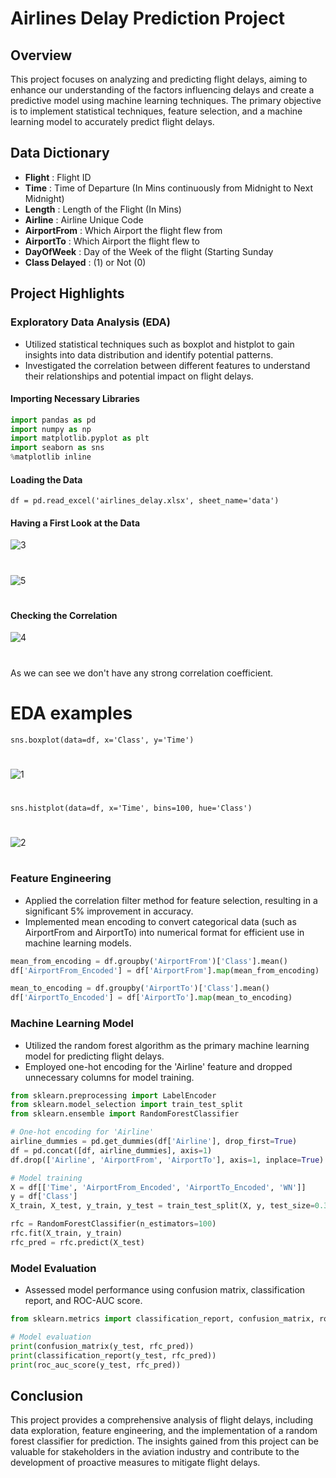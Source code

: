 # Airlines Delay Prediction Project

## Overview
This project focuses on analyzing and predicting flight delays, aiming to enhance our understanding of the factors influencing delays and create a predictive model using machine learning techniques. The primary objective is to implement statistical techniques, feature selection, and a machine learning model to accurately predict flight delays.

## Data Dictionary
- **Flight**        : Flight ID 
- **Time**          : Time of Departure (In Mins continuously from Midnight to Next Midnight)
- **Length**        : Length of the Flight (In Mins)
- **Airline**       : Airline Unique Code
- **AirportFrom**   : Which Airport the flight flew from
- **AirportTo**     : Which Airport the flight flew to
- **DayOfWeek**     : Day of the Week of the flight (Starting Sunday
- **Class Delayed** : (1) or Not (0)

## Project Highlights

### Exploratory Data Analysis (EDA)
- Utilized statistical techniques such as boxplot and histplot to gain insights into data distribution and identify potential patterns.
- Investigated the correlation between different features to understand their relationships and potential impact on flight delays.
  
#### Importing Necessary Libraries
```python
import pandas as pd
import numpy as np
import matplotlib.pyplot as plt
import seaborn as sns
%matplotlib inline
```
#### Loading the Data
```
df = pd.read_excel('airlines_delay.xlsx', sheet_name='data')
```
#### Having a First Look at the Data
![3](https://github.com/himehul/Airlines-Delay-Prediction-Project/assets/139626006/3b34da98-18a9-4ebe-a055-a92fafc01b8d)
#
![5](https://github.com/himehul/Airlines-Delay-Prediction-Project/assets/139626006/4e325575-f460-44d0-ab1a-77bca14aa556)

#
#### Checking the Correlation
![4](https://github.com/himehul/Airlines-Delay-Prediction-Project/assets/139626006/5dcfe38a-97eb-4d32-8f50-a22fbe6b6ea4)
#
As we can see we don't have any strong correlation coefficient.
#
# EDA examples
```
sns.boxplot(data=df, x='Class', y='Time')
```
#
![1](https://github.com/himehul/Airlines-Delay-Prediction-Project/assets/139626006/c1f911f3-925a-435e-9bb0-094933717eba)

#
```
sns.histplot(data=df, x='Time', bins=100, hue='Class')
```
#
![2](https://github.com/himehul/Airlines-Delay-Prediction-Project/assets/139626006/1903154c-c605-4134-974e-e5d057d73aae)

#
### Feature Engineering
- Applied the correlation filter method for feature selection, resulting in a significant 5% improvement in accuracy.
- Implemented mean encoding to convert categorical data (such as AirportFrom and AirportTo) into numerical format for efficient use in machine learning models.

```python
mean_from_encoding = df.groupby('AirportFrom')['Class'].mean()
df['AirportFrom_Encoded'] = df['AirportFrom'].map(mean_from_encoding)

mean_to_encoding = df.groupby('AirportTo')['Class'].mean()
df['AirportTo_Encoded'] = df['AirportTo'].map(mean_to_encoding)
```

### Machine Learning Model
- Utilized the random forest algorithm as the primary machine learning model for predicting flight delays.
- Employed one-hot encoding for the 'Airline' feature and dropped unnecessary columns for model training.

```python
from sklearn.preprocessing import LabelEncoder
from sklearn.model_selection import train_test_split
from sklearn.ensemble import RandomForestClassifier

# One-hot encoding for 'Airline'
airline_dummies = pd.get_dummies(df['Airline'], drop_first=True)
df = pd.concat([df, airline_dummies], axis=1)
df.drop(['Airline', 'AirportFrom', 'AirportTo'], axis=1, inplace=True)

# Model training
X = df[['Time', 'AirportFrom_Encoded', 'AirportTo_Encoded', 'WN']]
y = df['Class']
X_train, X_test, y_train, y_test = train_test_split(X, y, test_size=0.3, random_state=101)

rfc = RandomForestClassifier(n_estimators=100)
rfc.fit(X_train, y_train)
rfc_pred = rfc.predict(X_test)
```

### Model Evaluation
- Assessed model performance using confusion matrix, classification report, and ROC-AUC score.

```python
from sklearn.metrics import classification_report, confusion_matrix, roc_auc_score

# Model evaluation
print(confusion_matrix(y_test, rfc_pred))
print(classification_report(y_test, rfc_pred))
print(roc_auc_score(y_test, rfc_pred))
```

## Conclusion
This project provides a comprehensive analysis of flight delays, including data exploration, feature engineering, and the implementation of a random forest classifier for prediction. The insights gained from this project can be valuable for stakeholders in the aviation industry and contribute to the development of proactive measures to mitigate flight delays.
